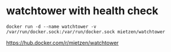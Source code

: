 # watchtower with health check

`docker run -d --name watchtower -v /var/run/docker.sock:/var/run/docker.sock mietzen/watchtower`

https://hub.docker.com/r/mietzen/watchtower
